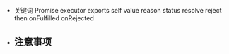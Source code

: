 - 关键词 Promise executor exports self value reason status resolve reject then onFulfilled onRejected
- 注意事项
  - 
```

```